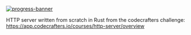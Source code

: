 [![progress-banner](https://backend.codecrafters.io/progress/http-server/82c90c7f-fff4-47f6-8567-e3b63efabb3a)](https://app.codecrafters.io/users/codecrafters-bot?r=2qF)

HTTP server written from scratch in Rust from the codecrafters challenge: https://app.codecrafters.io/courses/http-server/overview

